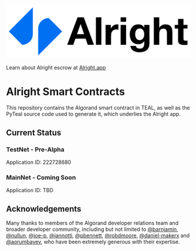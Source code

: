 [![Alright Logo](/alright-full-logo-black-on-white@4x.png)](https://alright.app)

Learn about Alright escrow at [Alright.app](https://alright.app)

# Alright Smart Contracts

This repository contains the Algorand smart contract in TEAL, as well as the PyTeal source code used to generate it, which underlies the Alright app.

## Current Status

### TestNet - Pre-Alpha

Application ID: 222728680

### MainNet - Coming Soon

Application ID: TBD

## Acknowledgements

Many thanks to members of the Algorand developer relations team and broader developer community, including but not limited to [@barnjamin](https://github.com/barnjamin), [@nullun](https://github.com/nullun), [@joe-p](https://github.com/joe-p), [@jannotti](https://github.com/jannotti), [@pbennett](https://github.com/pbennett), [@robdmoore](https://github.com/robdmoore), [@daniel-makerx](https://github.com/daniel-makerx) and [@aorumbayev](https://github.com/aorumbayev), who have been extremely generous with their expertise.
